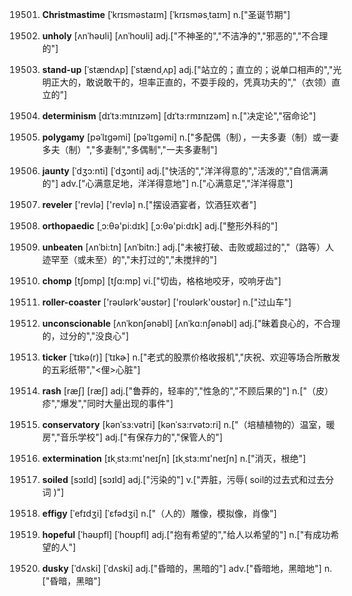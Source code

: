 19501. **Christmastime**
[ˈkrɪsməstaɪm]  [ˈkrɪsməsˌtaɪm]
n.["圣诞节期"]  

19502. **unholy**
[ʌnˈhəʊli]  [ʌnˈhoʊli]
adj.["不神圣的","不洁净的","邪恶的","不合理的"]  

19503. **stand-up**
[ˈstændʌp]  [ˈstændˌʌp]
adj.["站立的；直立的；说单口相声的","光明正大的，敢说敢干的，坦率正直的，不耍手段的，凭真功夫的","（衣领）直立的"]  

19504. **determinism**
[dɪˈtɜ:mɪnɪzəm]  [dɪˈtɜ:rmɪnɪzəm]
n.["决定论","宿命论"]  

19505. **polygamy**
[pəˈlɪgəmi]  [pəˈlɪɡəmi]
n.["多配偶（制），一夫多妻（制）或一妻多夫（制）","多妻制","多偶制","一夫多妻制"]  

19506. **jaunty**
[ˈdʒɔ:nti]  [ˈdʒɔnti]
adj.["快活的","洋洋得意的","活泼的","自信满满的"]  adv.["心满意足地，洋洋得意地"]  n.["心满意足","洋洋得意"]  

19507. **reveler**
['revlə]  ['revlə]
n.["摆设酒宴者，饮酒狂欢者"]  

19508. **orthopaedic**
[ˌɔ:θə'pi:dɪk]  [ˌɔ:θə'pi:dɪk]
adj.["整形外科的"]  

19509. **unbeaten**
[ʌnˈbi:tn]  [ʌnˈbitn:]
adj.["未被打破、击败或超过的","（路等）人迹罕至（或未至）的","未打过的","未搅拌的"]  

19510. **chomp**
[tʃɒmp]  [tʃɑ:mp]
vi.["切齿，格格地咬牙，咬响牙齿"]  

19511. **roller-coaster**
['rəʊlərk'əʊstər]  ['roʊlərk'oʊstər]
n.["过山车"]  

19512. **unconscionable**
[ʌnˈkɒnʃənəbl]  [ʌnˈkɑ:nʃənəbl]
adj.["昧着良心的，不合理的，过分的","没良心"]  

19513. **ticker**
[ˈtɪkə(r)]  [ˈtɪkɚ]
n.["老式的股票价格收报机","庆祝、欢迎等场合所散发的五彩纸带","<俚>心脏"]  

19514. **rash**
[ræʃ]  [ræʃ]
adj.["鲁莽的，轻率的","性急的","不顾后果的"]  n.["（皮）疹","爆发","同时大量出现的事件"]  

19515. **conservatory**
[kənˈsɜ:vətri]  [kənˈsɜ:rvətɔ:ri]
n.["（培植植物的）温室，暖房","音乐学校"]  adj.["有保存力的","保管人的"]  

19516. **extermination**
[ɪkˌstɜ:mɪ'neɪʃn]  [ɪkˌstɜ:mɪ'neɪʃn]
n.["消灭，根绝"]  

19517. **soiled**
[sɔɪld]  [sɔɪld]
adj.["污染的"]  v.["弄脏，污辱( soil的过去式和过去分词 )"]  

19518. **effigy**
[ˈefɪdʒi]  [ˈɛfədʒi]
n.["（人的）雕像，模拟像，肖像"]  

19519. **hopeful**
[ˈhəʊpfl]  [ˈhoʊpfl]
adj.["抱有希望的","给人以希望的"]  n.["有成功希望的人"]  

19520. **dusky**
[ˈdʌski]  [ˈdʌski]
adj.["昏暗的，黑暗的"]  adv.["昏暗地，黑暗地"]  n.["昏暗，黑暗"]  

